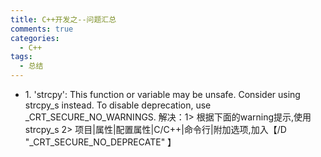 ```yaml
---
title: C++开发之--问题汇总
comments: true
categories:
  - C++
tags:
  - 总结
---
```


*   1\. 'strcpy': This function or variable may be unsafe. Consider using strcpy\_s instead. To disable deprecation, use \_CRT\_SECURE\_NO\_WARNINGS. 解决：1> 根据下面的warning提示,使用strcpy\_s 2> 项目|属性|配置属性|C/C++|命令行|附加选项,加入【/D "\_CRT\_SECURE\_NO\_DEPRECATE" 】